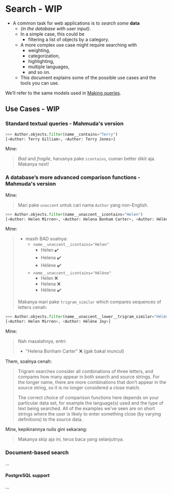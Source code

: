 # Search - WIP

- A common task for web applications is to *search* *some* **data**
  - _(in the database with user input)_.
  - In a simple case, this could be
    - filtering a list of objects by a category. 
  - A more complex use case might require searching with
    - weighting, 
    - categorization, 
    - highlighting, 
    - multiple languages, 
    - and so on. 
  - This document explains some of the possible use cases and the tools you can use.

We’ll refer to the same models used in [Making queries](./2_queries.md#models-used-as-reference).

## Use Cases - WIP

### Standard textual queries - Mahmuda's version

```python
>>> Author.objects.filter(name__contains="Terry")
[<Author: Terry Gilliam>, <Author: Terry Jones>]
```

Mine:
> *Bad* and *fragile*, harusnya pake `icontains`, cuman better dikit aja. Makanya next!

### A database’s more advanced comparison functions - Mahmuda's version

Mine:
> Mari pake `unaccent` untuk cari nama `Author` yang non-English.

```python
>>> Author.objects.filter(name__unaccent__icontains="Helen")
[<Author: Helen Mirren>, <Author: Helena Bonham Carter>, <Author: Hélène Joy>]
```

Mine:
> - masih BAD soalnya:
>   - `name__unaccent__icontains="Helen"`
>     - Helen ✔️
>     - Helena ✔️
>     - Hélène ✔️
>   - `name__unaccent__icontains="Hélène"`
>     - Helen ❌
>     - Helena ❌
>     - Hélène ✔️
>
> Makanya mari pake `trigram_similar` which compares sequences of letters cenah:

```python
>>> Author.objects.filter(name__unaccent__lower__trigram_similar="Hélène")
[<Author: Helen Mirren>, <Author: Hélène Joy>]
```

Mine:
> Nah masalahnya, entri:
> - "Helena Bonham Carter" ❌ (gak bakal muncul)

Them, soalnya cenah:
> Trigram searches consider all combinations of three letters, and compares how many appear in both search and source strings. For the longer name, there are more combinations that don’t appear in the source string, so it is no longer considered a close match.
>
> The correct choice of comparison functions here depends on your particular data set, for example the language(s) used and the type of text being searched. All of the examples we’ve seen are on short strings where the user is likely to enter something close (by varying definitions) to the source data.

Mine, kepikirannya nulis gini sekarang:
> Makanya skip aja ini, terus baca yang selanjutnya.

### Document-based search

...

#### PostgreSQL support

...
